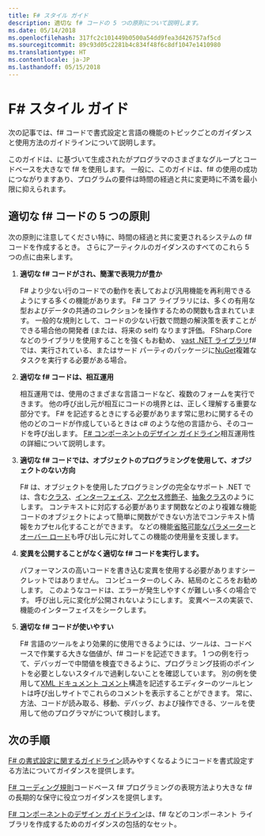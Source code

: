 ```yaml
---
title: F# スタイル ガイド
description: 適切な f# コードの 5 つの原則について説明します。
ms.date: 05/14/2018
ms.openlocfilehash: 317fc2c101449b0500a54dd9fea3d426757af5cd
ms.sourcegitcommit: 89c93d05c2281b4c834f48f6c8df1047e1410980
ms.translationtype: HT
ms.contentlocale: ja-JP
ms.lasthandoff: 05/15/2018
---
```

# <a name="f-style-guide"></a>F# スタイル ガイド

次の記事では、f# コードで書式設定と言語の機能のトピックごとのガイダンスと使用方法のガイドラインについて説明します。

このガイドは、に基づいて生成されたがプログラマのさまざまなグループとコードベースを大きなで f# を使用します。 一般に、このガイドは、f# の使用の成功につながりますあり、プログラムの要件は時間の経過と共に変更時に不満を最小限に抑えられます。

## <a name="five-principles-of-good-f-code"></a>適切な f# コードの 5 つの原則

次の原則に注意してください特に、時間の経過と共に変更されるシステムの f# コードを作成するとき。 さらにアーティクルのガイダンスのすべてのこれら 5 つの点に由来します。

1. **適切な f# コードがされ、簡潔で表現力が豊か**

    F# より少ない行のコードでの動作を表しておよび汎用機能を再利用できるようにする多くの機能があります。 F# コア ライブラリには、多くの有用な型およびデータの共通のコレクションを操作するための関数も含まれています。 一般的な規則として、コードの少ない行数で問題の解決策を表すことができる場合他の開発者 (または、将来の self) なります評価。 FSharp.Core などのライブラリを使用することを強くもお勧め、 [vast .NET ライブラリ](https://docs.microsoft.com/dotnet/api/)f# では、実行されている、またはサード パーティのパッケージに[NuGet](https://www.nuget.org/)複雑なタスクを実行する必要がある場合。

2. **適切な f# コードは、相互運用**

    相互運用では、使用のさまざまな言語コードなど、複数のフォームを実行できます。 他の呼び出し元が相互にコードの境界とは、正しく理解する重要な部分です。 F# を記述するときにする必要があります常に思わに関するその他のどのコードが作成しているときは c# のような他の言語から、そのコードを呼び出します。 [F# コンポーネントのデザイン ガイドライン](component-design-guidelines.md)相互運用性の詳細について説明します。

3. **適切な f# コードでは、オブジェクトのプログラミングを使用して、オブジェクトのない方向**

    F# は、オブジェクトを使用したプログラミングの完全なサポート .NET では、含む[クラス](../language-reference/classes.md)、[インターフェイス](../language-reference/interfaces.md)、[アクセス修飾子](../language-reference/access-control.md)、[抽象クラス](../language-reference/abstract-classes.md)のようにします。 コンテキストに対応する必要があります関数などのより複雑な機能コードのオブジェクトによって簡単に関数ができない方法でコンテキスト情報をカプセル化することができます。 などの機能[省略可能なパラメーター](../language-reference/members/methods.md#optional-arguments)と[オーバー ロード](../language-reference/members/methods.md#overloaded-methods)も呼び出し元に対してこの機能の使用量を支援します。

4. **変異を公開することがなく適切な f# コードを実行します。**

    パフォーマンスの高いコードを書き込む変異を使用する必要がありますシークレットではありません。 コンピューターのしくみ、結局のところをお勧めします。 このようなコードは、エラーが発生しやすくが難しい多くの場合です。 呼び出し元に変化が公開されないようにします。 変異ベースの実装で、機能のインターフェイスをシークします。

5. **適切な f# コードが使いやすい**

    F# 言語のツールをより効果的に使用できるようには、ツールは、コードベースで作業する大きな価値が、f# コードを記述できます。 1 つの例を行って、デバッガーで中間値を検査できるように、プログラミング技術のポイントを必要としないスタイルで過剰しないことを確認しています。 別の例を使用して[XML ドキュメント コメント](../language-reference/xml-documentation.md)構造を記述するエディターのツールヒントは呼び出しサイトでこれらのコメントを表示することができます。 常に、方法、コードが読み取る、移動、デバッグ、および操作できる、ツールを使用して他のプログラマがについて検討します。

## <a name="next-steps"></a>次の手順

[F# の書式設定に関するガイドライン](formatting.md)読みやすくなるようにコードを書式設定する方法についてガイダンスを提供します。

[F# コーディング規則](conventions.md)コードベース f# プログラミングの表現方法より大きな f# の長期的な保守に役立つガイダンスを提供します。

[F# コンポーネントのデザイン ガイドライン](component-design-guidelines.md)は、f# などのコンポーネント ライブラリを作成するためのガイダンスの包括的なセット。